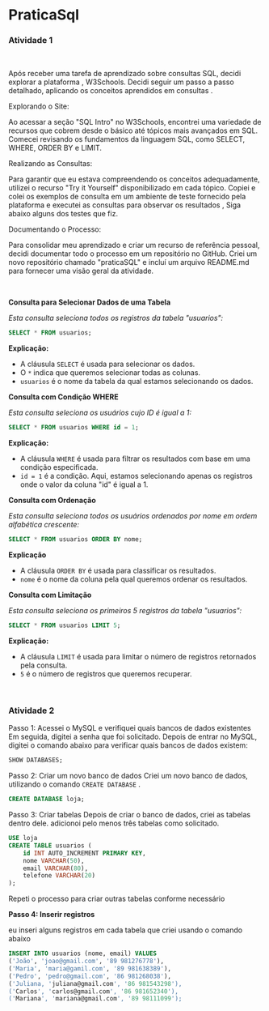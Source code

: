 # PraticaSql

### **Atividade 1**

<br>

Após receber uma tarefa de aprendizado sobre consultas SQL, decidi explorar a plataforma , W3Schools. Decidi seguir um passo a passo detalhado, aplicando os conceitos aprendidos em consultas .

Explorando o Site:

Ao acessar a seção "SQL Intro" no W3Schools, encontrei uma variedade de recursos que cobrem desde o básico até tópicos mais avançados em SQL. Comecei revisando os fundamentos da linguagem SQL, como SELECT, WHERE, ORDER BY e LIMIT.

Realizando as Consultas:

Para garantir que eu estava compreendendo os conceitos adequadamente, utilizei o recurso "Try it Yourself" disponibilizado em cada tópico. Copiei e colei os exemplos de consulta em um ambiente de teste fornecido pela plataforma e executei as consultas para observar os resultados , Siga abaixo alguns dos testes que fiz. 

Documentando o Processo:

Para consolidar meu aprendizado e criar um recurso de referência pessoal, decidi documentar todo o processo em um repositório no GitHub. Criei um novo repositório chamado "praticaSQL" e incluí um arquivo README.md para fornecer uma visão geral da atividade.


<br>

**Consulta para Selecionar Dados de uma Tabela**

*Esta consulta seleciona todos os registros da tabela "usuarios":*

```sql
SELECT * FROM usuarios;
```

**Explicação:**

- A cláusula `SELECT` é usada para selecionar os dados.
- O `*` indica que queremos selecionar todas as colunas.
- `usuarios` é o nome da tabela da qual estamos selecionando os dados.


**Consulta com Condição WHERE**

*Esta consulta seleciona os usuários cujo ID é igual a 1:*


```sql
SELECT * FROM usuarios WHERE id = 1;
```

**Explicação:**

- A cláusula `WHERE` é usada para filtrar os resultados
  com base em uma condição especificada.
- `id = 1` é a condição. Aqui, estamos selecionando apenas
   os registros onde o valor da coluna "id" é igual a 1. 


**Consulta com Ordenação**

*Esta consulta seleciona todos os usuários ordenados 
por nome em ordem alfabética crescente:*

```sql
SELECT * FROM usuarios ORDER BY nome;
```

**Explicação**

- A cláusula `ORDER BY` é usada para classificar os resultados.
- `nome` é o nome da coluna pela qual queremos ordenar os resultados.


**Consulta com Limitação**

*Esta consulta seleciona os primeiros 5 registros da tabela "usuarios":*


```sql
SELECT * FROM usuarios LIMIT 5;
```

**Explicação:**

- A cláusula `LIMIT` é usada para limitar o número de registros retornados pela consulta.
- `5` é o número de registros que queremos recuperar.

<br>

### **Atividade 2**

Passo 1: Acessei o MySQL e verifiquei quais bancos de dados existentes
Em seguida, digitei a senha que foi  solicitado. Depois de entrar no MySQL, digitei o comando abaixo para verificar quais bancos de dados existem:
```sql
SHOW DATABASES;
```
Passo 2: Criar um novo banco de dados
Criei um novo banco de dados, utilizando o comando `CREATE DATABASE` .
```sql
CREATE DATABASE loja;
```
Passo 3: Criar tabelas
Depois de criar o banco de dados, criei  as tabelas dentro dele.  adicionoi pelo menos três tabelas como solicitado.
```sql
USE loja
CREATE TABLE usuarios (
    id INT AUTO_INCREMENT PRIMARY KEY,
    nome VARCHAR(50),
    email VARCHAR(80),
    telefone VARCHAR(20)
);
```

Repeti o  processo para criar outras tabelas conforme necessário 

**Passo 4: Inserir registros**

eu inseri alguns registros em cada tabela que criei usando o comando abaixo 

```sql
INSERT INTO usuarios (nome, email) VALUES
('João', 'joao@gmail.com', '89 981276778'),
('Maria', 'maria@gamil.com', '89 981638389'),
('Pedro', 'pedro@gmail.com', '86 981268038'),
('Juliana, 'juliana@gmail.com', '86 981543298'),
('Carlos', 'carlos@gmail.com', '86 981652340'),
('Mariana', 'mariana@gmail.com', '89 98111099');
```
